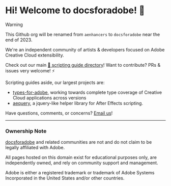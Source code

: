# Hi! Welcome to docsforadobe! 👋

> [!WARNING]
> This Github org will be renamed from `aenhancers` to `docsforadobe` near the end of 2023.

We're an independent community of artists & developers focused on Adobe Creative Cloud extensibility.

Check out our main [📃 scripting guide directory](https://docsforadobe.dev)! Want to contribute? PRs & issues very welcome! ⚡

Scripting guides aside, our largest projects are:

* [types-for-adobe](https://github.com/aenhancers/Types-for-Adobe), working towards complete type coverage of Creative Cloud applications across versions
* [aequery](https://github.com/aenhancers/aequery), a jquery-like helper library for After Effects scripting.

Have questions, comments, or concerns? [Email us](hi@docsforadobe.dev)!

---

### Ownership Note

[docsforadobe](https://docsforadobe.dev) and related communities are not and do not claim to be legally affiliated with Adobe.

All pages hosted on this domain exist for educational purposes only, are independently owned, and rely on community support and management.

Adobe is either a registered trademark or trademark of Adobe Systems Incorporated in the United States and/or other countries.
